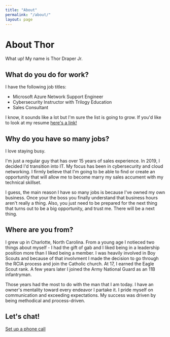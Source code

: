 ```yaml
---
title: "About"
permalink: "/about/"
layout: page
---
```

# About Thor
What up! My name is Thor Draper Jr.
## What do you do for work?
I have the following job titles:

- Microsoft Azure Network Support Engineer
- Cybersecurity Instructor with Trilogy Education
- Sales Consultant

I know, it sounds like a lot but I'm sure the list is going to grow. If you'd like to look at my resume [here's a link!](https://docs.google.com/document/d/1fVRo5wngTWiR01oggedOsMEI-hbYYwAFX4POfL_GSTQ/edit?usp=sharing)
## Why do you have so many jobs?
I love staying busy.

I'm just a regular guy that has over 15 years of sales experience. In 2019, I decided I'd transition into IT. My focus has been in cybersecurity and cloud networking. I firmly believe that I'm going to be able to find or create an opportunity that will allow me to become marry my sales accument with my technical skillset.

I guess, the main reason I have so many jobs is because I've owned my own business. Once your the boss you finally understand that business hours aren't really a thing. Also, you just need to be prepared for the next thing that turns out to be a big opportunity, and trust me. There will be a next thing.
## Where are you from?
I grew up in Charlotte, North Carolina. From a young age I notieced two things about myself - I had the gift of gab and I liked being in a leadership position more than I liked being a member. I was heavily involved in Boy Scouts and because of that involvment I made the decision to go through the RCIA process and join the Catholic church. At 17, I earned the Eagle Scout rank. A few years later I joined the Army National Guard as an 11B infantryman.

Those years had the most to do with the man that I am today. I have an owner's mentality toward every endeavor I partake it. I pride myself on communication and exceeding expectations. My success was driven by being methodical and process-driven.
## Let's chat!
[Set up a phone call](https://calendly.com/thor-draper/60min)